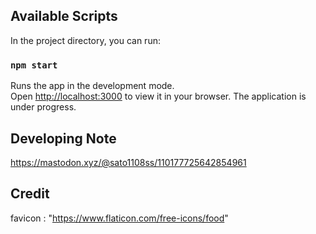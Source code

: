 ## Available Scripts

In the project directory, you can run:

### `npm start`

Runs the app in the development mode.\
Open [http://localhost:3000](http://localhost:3000) to view it in your browser.
The application is under progress.

## Developing Note
https://mastodon.xyz/@sato1108ss/110177725642854961
## Credit 
favicon : "https://www.flaticon.com/free-icons/food"